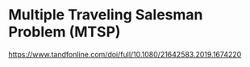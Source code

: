 # Multiple Traveling Salesman Problem (MTSP)

https://www.tandfonline.com/doi/full/10.1080/21642583.2019.1674220
